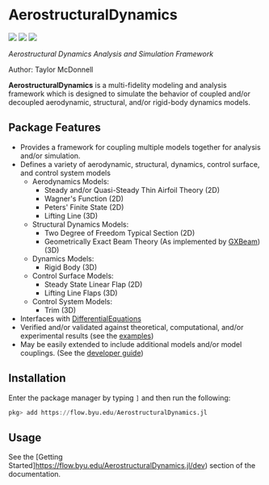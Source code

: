 # AerostructuralDynamics

[![](https://img.shields.io/badge/docs-stable-blue.svg)](https://flow.byu.edu/AerostructuralDynamics.jl/stable)
[![](https://img.shields.io/badge/docs-dev-blue.svg)](https://flow.byu.edu/AerostructuralDynamics.jl/dev)
![](https://github.com/byuflowlab/AerostructuralDynamics.jl/workflows/Run%20tests/badge.svg)

*Aerostructural Dynamics Analysis and Simulation Framework*

Author: Taylor McDonnell

**AerostructuralDynamics** is a multi-fidelity modeling and analysis framework which is designed to simulate the behavior of coupled and/or decoupled aerodynamic, structural, and/or rigid-body dynamics models.

## Package Features
 - Provides a framework for coupling multiple models together for analysis and/or simulation.
 - Defines a variety of aerodynamic, structural, dynamics, control surface, and control system models
   - Aerodynamics Models:
     - Steady and/or Quasi-Steady Thin Airfoil Theory (2D)
     - Wagner's Function (2D)
     - Peters' Finite State (2D)
     - Lifting Line (3D)
   - Structural Dynamics Models:
     - Two Degree of Freedom Typical Section (2D)
     - Geometrically Exact Beam Theory (As implemented by [GXBeam](https://github.com/byuflowlab/GXBeam.jl)) (3D)
   - Dynamics Models:
     - Rigid Body (3D)
   - Control Surface Models:
     - Steady State Linear Flap (2D)
     - Lifting Line Flaps (3D)
   - Control System Models:
     - Trim (3D)
 - Interfaces with [DifferentialEquations](https://github.com/SciML/DifferentialEquations.jl)
 - Verified and/or validated against theoretical, computational, and/or experimental results (see the [examples](https://flow.byu.edu/AerostructuralDynamics.jl/dev))
 - May be easily extended to include additional models and/or model couplings.  (See the [developer guide](https://flow.byu.edu/AerostructuralDynamics.jl/dev))

## Installation

Enter the package manager by typing `]` and then run the following:

```julia
pkg> add https://flow.byu.edu/AerostructuralDynamics.jl
```

## Usage

See the [Getting Started]https://flow.byu.edu/AerostructuralDynamics.jl/dev) section of the documentation.
